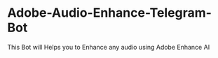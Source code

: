 # Adobe-Audio-Enhance-Telegram-Bot
This Bot will Helps you to Enhance any audio using Adobe Enhance AI
